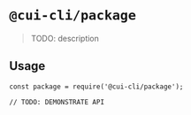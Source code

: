 # `@cui-cli/package`

> TODO: description

## Usage

```
const package = require('@cui-cli/package');

// TODO: DEMONSTRATE API
```
